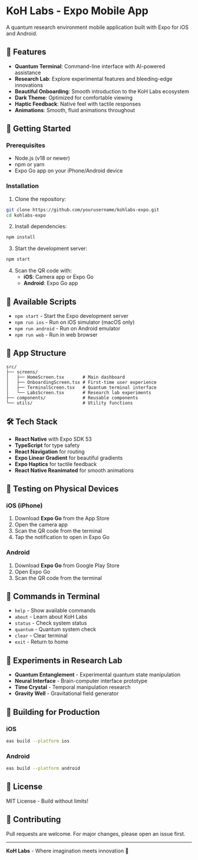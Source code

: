 # KoH Labs - Expo Mobile App

A quantum research environment mobile application built with Expo for iOS and Android.

## 🚀 Features

- **Quantum Terminal**: Command-line interface with AI-powered assistance
- **Research Lab**: Explore experimental features and bleeding-edge innovations
- **Beautiful Onboarding**: Smooth introduction to the KoH Labs ecosystem
- **Dark Theme**: Optimized for comfortable viewing
- **Haptic Feedback**: Native feel with tactile responses
- **Animations**: Smooth, fluid animations throughout

## 📱 Getting Started

### Prerequisites

- Node.js (v18 or newer)
- npm or yarn
- Expo Go app on your iPhone/Android device

### Installation

1. Clone the repository:
```bash
git clone https://github.com/yourusername/kohlabs-expo.git
cd kohlabs-expo
```

2. Install dependencies:
```bash
npm install
```

3. Start the development server:
```bash
npm start
```

4. Scan the QR code with:
   - **iOS**: Camera app or Expo Go
   - **Android**: Expo Go app

## 📖 Available Scripts

- `npm start` - Start the Expo development server
- `npm run ios` - Run on iOS simulator (macOS only)
- `npm run android` - Run on Android emulator
- `npm run web` - Run in web browser

## 🎨 App Structure

```
src/
├── screens/
│   ├── HomeScreen.tsx       # Main dashboard
│   ├── OnboardingScreen.tsx # First-time user experience
│   ├── TerminalScreen.tsx   # Quantum terminal interface
│   └── LabsScreen.tsx       # Research lab experiments
├── components/              # Reusable components
└── utils/                   # Utility functions
```

## 🛠️ Tech Stack

- **React Native** with Expo SDK 53
- **TypeScript** for type safety
- **React Navigation** for routing
- **Expo Linear Gradient** for beautiful gradients
- **Expo Haptics** for tactile feedback
- **React Native Reanimated** for smooth animations

## 📲 Testing on Physical Devices

### iOS (iPhone)

1. Download **Expo Go** from the App Store
2. Open the camera app
3. Scan the QR code from the terminal
4. Tap the notification to open in Expo Go

### Android

1. Download **Expo Go** from Google Play Store
2. Open Expo Go
3. Scan the QR code from the terminal

## 🎯 Commands in Terminal

- `help` - Show available commands
- `about` - Learn about KoH Labs
- `status` - Check system status
- `quantum` - Quantum system check
- `clear` - Clear terminal
- `exit` - Return to home

## 🔮 Experiments in Research Lab

- **Quantum Entanglement** - Experimental quantum state manipulation
- **Neural Interface** - Brain-computer interface prototype
- **Time Crystal** - Temporal manipulation research
- **Gravity Well** - Gravitational field generator

## 🚀 Building for Production

### iOS
```bash
eas build --platform ios
```

### Android
```bash
eas build --platform android
```

## 📄 License

MIT License - Build without limits!

## 🤝 Contributing

Pull requests are welcome. For major changes, please open an issue first.

---

**KoH Labs** - Where imagination meets innovation 🚀